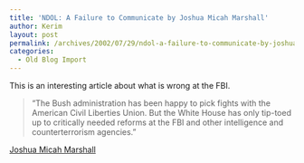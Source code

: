 ```yaml
---
title: 'NDOL: A Failure to Communicate by Joshua Micah Marshall'
author: Kerim
layout: post
permalink: /archives/2002/07/29/ndol-a-failure-to-communicate-by-joshua-micah-marshall/
categories:
  - Old Blog Import
---
```

This is an interesting article about what is wrong at the FBI.


>   &#8220;The Bush administration has been happy to pick fights with the American Civil Liberties Union. But the White House has only tip-toed up to critically needed reforms at the FBI and other intelligence and counterterrorism agencies.&#8221;


<a href="http://www.ndol.org/ndol_ci.cfm?cp=1&kaid=124&subid=900018&contentid=250675" onclick="_gaq.push(['_trackEvent', 'outbound-article', 'http://www.ndol.org/ndol_ci.cfm?cp=1&kaid=124&subid=900018&contentid=250675', 'Joshua Micah Marshall']);" >Joshua Micah Marshall</a>

